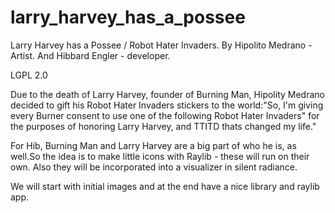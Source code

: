 # larry_harvey_has_a_possee
Larry Harvey has a Possee / Robot Hater Invaders.
By Hipolito Medrano  - Artist.  And Hibbard Engler - developer.

LGPL 2.0

Due to the death of Larry Harvey, founder of Burning Man, Hipolity Medrano decided to gift his Robot Hater Invaders stickers to the world:"So, I'm giving every Burner consent to use one of the following Robot Hater Invaders" for the purposes of honoring Larry Harvey, and TTITD thats changed my life."


For Hib, Burning Man and Larry Harvey are a big part of who he is, as well.So the idea is to make little icons with Raylib - these will run on their own. Also they will be incorporated into a visualizer in silent radiance.  

We will start with initial images and at the end have a nice library and raylib app.
